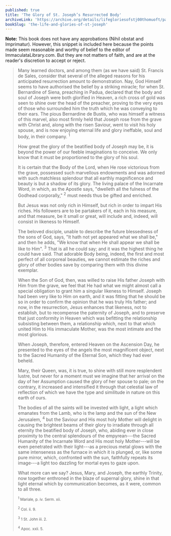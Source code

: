 ```yaml
---
published: true
title: 'The Glory of St. Joseph’s Resurrected Body'
archiveLink: 'https://archive.org/details/lifegloriesofstj00thomuoft/page/422?view=theater'
bookSlug: 'the-life-and-glories-of-st-joseph'
---
```


**Note:** This book does not have any approbations (Nihil obstat and Imprimatur). However, this snippet is included here because the points made seem reasonable and worthy of belief to the editor of ImmaculataLibrary.com. But they are not matters of faith, and are at the reader's discretion to accept or reject.

> Many learned doctors, and among them (as we have said) St. Francis de Sales, consider that several of the alleged reasons for his anticipated resurrection amount to demonstration. Nay, God Himself seems to have authorised the belief by a striking miracle; for when St. Bernardine of Siena, preaching in Padua, declared that the body and soul of Joseph were both glorified in Heaven, a rich cross of gold was seen to shine over the head of the preacher, proving to the very eyes of those who surrounded him the truth which he was conveying to their ears. The pious Bernardine de Bustis, who was himself a witness of this marvel, also most firmly held that Joseph rose from the grave with Christ and, along with the risen Saviour, went to visit his holy spouse, and is now enjoying eternal life and glory ineffable, soul and body, in their company. <sup>1</sup>
>
> How great the glory of the beatified body of Joseph may be, it is beyond the power of our feeble imaginations to conceive. We only know that it must be proportioned to the glory of his soul.
>
> It is certain that the Body of the Lord, when He rose victorious from the grave, possessed such marvellous endowments and was adorned with such matchless splendour that all earthly magnificence and beauty is but a shadow of its glory. The living palace of the Incarnate Word, in which, as the Apostle says, "dwelleth all the fulness of the Godhead corporally," <sup>2</sup> must needs thus be gifted and enriched.
>
> But Jesus was not only rich in Himself, but rich in order to impart His riches. His followers are to be partakers of it, each in his measure, and that measure, be it small or great, will include and, indeed, will consist in likeness to Himself.
>
> The beloved disciple, unable to describe the future blessedness of the sons of God, says, "It hath not yet appeared what we shall be," and then he adds, "We know that when He shall appear we shall be like to Him". <sup>3</sup> That is all he could say; and it was the highest thing he could have said. That adorable Body being, indeed, the first and most perfect of all corporeal beauties, we cannot estimate the riches and glory of other bodies save by comparing them with this divine exemplar.
>
> When the Son of God, then, was willed to raise His father Joseph with Him from the grave, we feel that He had what we might almost call a special obligation to grant him a singular likeness to Himself. Joseph had been very like to Him on earth, and it was fitting that he should be so in order to confirm the opinion that he was truly His father; and now, in the resurrection, Jesus enhances that likeness, not to establish, but to recompense the paternity of Joseph, and to preserve that just conformity in Heaven which was befitting the relationship subsisting between them, a relationship which, next to that which united Him to His immaculate Mother, was the most intimate and the most glorious.
>
> When Joseph, therefore, entered Heaven on the Ascension Day, he presented to the eyes of the angels the most magnificent object, next to the Sacred Humanity of the Eternal Son, which they had ever beheld.
>
> Mary, their Queen, was, it is true, to shine with still more resplendent lustre, but never for a moment must we imagine that her arrival on the day of her Assumption caused the glory of her spouse to pale; on the contrary, it increased and intensified it through that celestial law of reflection of which we have the type and similitude in nature on this earth of ours.
>
> The bodies of all the saints will be invested with light, a light which emanates from the Lamb, who is the lamp and the sun of the New Jerusalem, <sup>4</sup> but the Saviour and His most holy Mother will delight in causing the brightest beams of their glory to irradiate through all eternity the beatified body of Joseph, who, abiding ever in close proximity to the central splendours of the empyrean---the Sacred Humanity of the Incarnate Word and His most holy Mother---will be even penetrated with their light---as a precious metal glows with the same intenseness as the furnace in which it is plunged, or, like some pure mirror, which, confronted with the sun, faithfully repeats its image---a light too dazzling for mortal eyes to gaze upon.
>
> What more can we say? Jesus, Mary, and Joseph, the earthly Trinity, now together enthroned in the blaze of supernal glory, shine in that light eternal which by communication becomes, as it were, common to all three.
>
> <small><sup>1</sup> Mariale, p. iv. Serm. xii.</small>
>
> <small><sup>2</sup> Col. ii. 9.</small>
>
> <small><sup>3</sup> 1 St. John iii. 2.</small>
>
> <small><sup>4</sup> Apoc. xxii. 5.</small>
